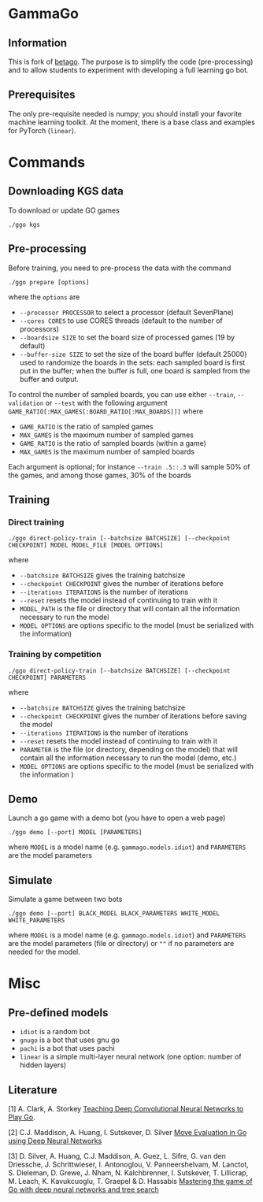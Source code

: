 # GammaGo 

## Information

This is fork of [betago](http://betago.github.com). The purpose is to simplify 
the code (pre-processing) and to allow students to experiment with
developing a full learning go bot.

## Prerequisites

The only pre-requisite needed is numpy; you should install your favorite 
machine learning toolkit. At the moment, there is a base class and examples 
for PyTorch (`linear`).


# Commands

## Downloading KGS data

To download or update GO games

```
./ggo kgs
```

## Pre-processing

Before training, you need to pre-process the data with the command 

```./ggo prepare [options]```

where the `options` are

- `--processor PROCESSOR` to select a processor  (default SevenPlane)
- `--cores CORES` to use CORES threads (default to the number of processors)
- `--boardsize SIZE` to set the board size of processed games (19 by default)
- `--buffer-size SIZE` to set the size of the board buffer (default 25000) used to randomize the boards in the sets:
  each sampled board is first put in the buffer; when the buffer is full, one board is sampled from the buffer and output.

To control the number of sampled boards, you can use either `--train`, `--validation`
or `--test` with the following argument `GAME_RATIO[:MAX_GAMES[:BOARD_RATIO[:MAX_BOARDS]]]` where

- `GAME_RATIO` is the ratio of sampled games
- `MAX_GAMES` is the maximum number of sampled games
- `GAME_RATIO` is the ratio of sampled boards (within a game)
- `MAX_GAMES` is the maximum number of sampled boards

Each argument is optional; for instance `--train .5::.3` will sample 50% of the games, and among those games, 30% of the boards

## Training

### Direct training

```./ggo direct-policy-train [--batchsize BATCHSIZE] [--checkpoint CHECKPOINT] MODEL MODEL_FILE [MODEL OPTIONS]```

where

- `--batchsize BATCHSIZE` gives the training batchsize
- `--checkpoint CHECKPOINT` gives the number of iterations before 
- `--iterations ITERATIONS` is the number of iterations
- `--reset` resets the model instead of continuing to train with it
- `MODEL_PATH` is the file or directory that will contain all the information necessary to run the model
- `MODEL OPTIONS` are options specific to the model (must be serialized with the information)

### Training by competition

```./ggo direct-policy-train [--batchsize BATCHSIZE] [--checkpoint CHECKPOINT] PARAMETERS```

where

- `--batchsize BATCHSIZE` gives the training batchsize
- `--checkpoint CHECKPOINT` gives the number of iterations before saving the model
- `--iterations ITERATIONS` is the number of iterations
- `--reset` resets the model instead of continuing to train with it
- `PARAMETER` is the file (or directory, depending on the model) that will contain all the information necessary to run the model (demo, etc.)
- `MODEL OPTIONS` are options specific to the model (must be serialized with the information )


## Demo

Launch a go game with a demo bot (you have to open a web page)

```./ggo demo [--port] MODEL [PARAMETERS]```

where `MODEL` is a model name (e.g. `gammago.models.idiot`) and `PARAMETERS` 
are the model parameters

## Simulate

Simulate a game between two bots

```./ggo demo [--port] BLACK_MODEL BLACK_PARAMETERS WHITE_MODEL WHITE_PARAMETERS```

where `MODEL` is a model name (e.g. `gammago.models.idiot`) and `PARAMETERS` 
are the model parameters (file or directory) or `""` if no parameters are
needed for the model.


# Misc

## Pre-defined models

- `idiot` is a random bot
- `gnugo` is a bot that uses gnu go
- `pachi` is a bot that uses pachi
- `linear` is a simple multi-layer neural network (one option: number of hidden layers)

## Literature

[1] A. Clark, A. Storkey [Teaching Deep Convolutional Neural Networks to Play Go](http://arxiv.org/pdf/1412.3409v2.pdf).

[2] C.J. Maddison, A. Huang, I. Sutskever, D. Silver [Move Evaluation in Go using Deep Neural Networks](http://arxiv.org/pdf/1412.6564v2.pdf)

[3] D. Silver, A. Huang, C.J. Maddison,	A. Guez, L. Sifre, G. van den Driessche, J. Schrittwieser, I. Antonoglou, V. Panneershelvam, M. Lanctot, S. Dieleman, D. Grewe,	J. Nham, N. Kalchbrenner, I. Sutskever,	T. Lillicrap, M. Leach,	K. Kavukcuoglu,	T. Graepel	& D. Hassabis [Mastering the game of Go with deep neural networks and tree search](http://www.nature.com/nature/journal/v529/n7587/full/nature16961.html)
